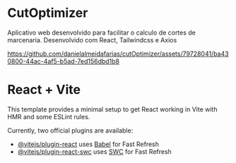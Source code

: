 # CutOptimizer
Aplicativo web desenvolvido para facilitar o calculo de cortes de marcenaria. 
Desenvolvido com React, Tailwindcss e Axios

https://github.com/danielalmeidafarias/cutOptimizer/assets/79728041/ba430800-44ac-4af5-b5ad-7ed156dbd1b8

# React + Vite

This template provides a minimal setup to get React working in Vite with HMR and some ESLint rules.

Currently, two official plugins are available:

- [@vitejs/plugin-react](https://github.com/vitejs/vite-plugin-react/blob/main/packages/plugin-react/README.md) uses [Babel](https://babeljs.io/) for Fast Refresh
- [@vitejs/plugin-react-swc](https://github.com/vitejs/vite-plugin-react-swc) uses [SWC](https://swc.rs/) for Fast Refresh
